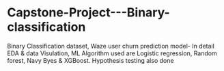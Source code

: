 # Capstone-Project---Binary-classification
Binary Classification dataset, Waze user churn prediction model- In detail EDA &amp; data Visulation, ML Algorithm used are Logistic regression, Random forest, Navy Byes &amp; XGBoost. Hypothesis testing also done 
